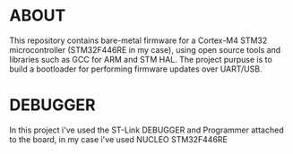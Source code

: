 
# ABOUT
 This repository contains bare-metal firmware for a Cortex-M4 STM32 microcontroller (STM32F446RE in my case), using open source tools and libraries such as GCC for ARM and STM HAL. The project purpuse is to build a bootloader for performing firmware updates over UART/USB.

# DEBUGGER
In this project i've used the ST-Link DEBUGGER and Programmer attached to the board, in my case i've used NUCLEO STM32F446RE 
